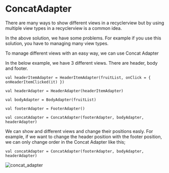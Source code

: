 # ConcatAdapter

There are many ways to show different views in a recyclerview but by using multiple view types in a recyclerview is a common idea.

In the above solution, we have some problems. For example if you use this solution, you have to managing many view types.

To manage different views with an easy way, we can use Concat Adapter

In the below example, we have 3 different views. There are header, body and footer. 

`val headerItemAdapter = HeaderItemAdapter(fruitList, onClick = { onHeaderItemClicked(it) })`

`val headerAdapter = HeaderAdapter(headerItemAdapter)`

`val bodyAdapter = BodyAdapter(fruitList)`

`val footerAdapter = FooterAdapter()`

`val concatAdapter = ConcatAdapter(footerAdapter, bodyAdapter, headerAdapter)`

We can show and different views and change their positions easly. For example, if we want to change the header position with the footer position, we can only change order in the Concat Adapter like this;

`val concatAdapter = ConcatAdapter(footerAdapter, bodyAdapter, headerAdapter)`

![concat_adapter](https://user-images.githubusercontent.com/9548399/175830586-9ffdc1c0-703a-4ceb-a6f7-56a2d2f317f0.png)
